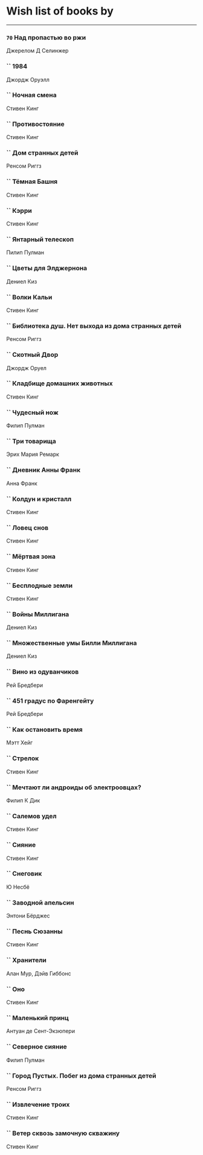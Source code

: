 # Wish list of books by [](https://plus.google.com/u/0/106033731903118559839/)
---

### `70` Над пропастью во ржи
Джерелом Д Селинжер

### `` 1984
Джордж Оруэлл

### `` Ночная смена
Стивен Кинг

### `` Противостояние
Стивен Кинг

### `` Дом странных детей
Ренсом Риггз

### `` Тёмная Башня
Стивен Кинг

### `` Кэрри
Стивен Кинг

### `` Янтарный телескоп
Пилип Пулман

### `` Цветы для Элджернона
Дениел Киз

### `` Волки Кальи
Стивен Кинг

### `` Библиотека душ. Нет выхода из дома странных детей
Ренсом Риггз

### `` Скотный Двор
Джордж Оруел

### `` Кладбище домашних животных
Стивен Кинг

### `` Чудесный нож
Филип Пулман

### `` Три товарища
Эрих Мария Ремарк

### `` Дневник Анны Франк
Анна Франк

### `` Колдун и кристалл
Стивен Кинг

### `` Ловец снов
Стивен Кинг

### `` Мёртвая зона
Стивен Кинг

### `` Бесплодные земли
Стивен Кинг

### `` Войны Миллигана
Дениел Киз

### `` Множественные умы Билли Миллигана
Дениел Киз

### `` Вино из одуванчиков
Рей Бредбери

### `` 451 градус по Фаренгейту
Рей Бредбери

### `` Как остановить время
Мэтт Хейг

### `` Стрелок
Стивен Кинг

### `` Мечтают ли андроиды об электроовцах?
Филип К Дик

### `` Салемов удел
Стивен Кинг

### `` Сияние
Стивен Кинг

### `` Снеговик
Ю Несбё

### `` Заводной апельсин
Энтони Бёрджес

### `` Песнь Сюзанны
Стивен Кинг

### `` Хранители
Алан Мур, Дэйв Гиббонс

### `` Оно
Стивен Кинг

### `` Маленький принц
Антуан де Сент-Экзюпери

### `` Северное сияние
Филип Пулман

### `` Город Пустых. Побег из дома странных детей
Ренсом Риггз

### `` Извлечение троих
Стивен Кинг

### `` Ветер сквозь замочную скважину
Стивен Кинг

